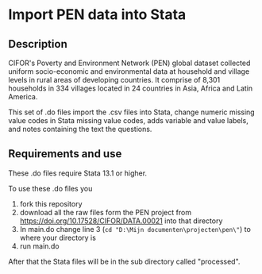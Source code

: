 # Import PEN data into Stata

## Description
CIFOR's Poverty and Environment Network (PEN) global dataset collected uniform socio-economic and environmental data at household and village levels in rural areas of developing countries. It comprise of 8,301 households in 334 villages located in 24 countries in Asia, Africa and Latin America.

This set of .do files import the .csv files into Stata, change numeric missing value codes in Stata missing value codes, adds variable and value labels, and notes containing the text the questions.

## Requirements and use

These .do files require Stata 13.1 or higher. 

To use these .do files you

1. fork this repository
2. download all the raw files form the PEN project from https://doi.org/10.17528/CIFOR/DATA.00021 into that directory
3. In main.do change line 3 (`cd "D:\Mijn documenten\projecten\pen\"`) to where your directory is
4. run main.do 

After that the Stata files will be in the sub directory called "processed". 